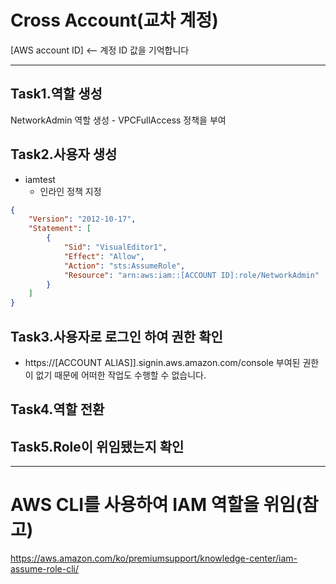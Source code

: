 # Cross Account(교차 계정)

[AWS account ID] <-- 계정 ID 값을 기억합니다

--- 

## Task1.역할 생성

  NetworkAdmin 역할 생성
    - VPCFullAccess 정책을 부여

## Task2.사용자 생성

  - iamtest
    - 인라인 정책 지정

```json
{
    "Version": "2012-10-17",
    "Statement": [
        {
            "Sid": "VisualEditor1",
            "Effect": "Allow",
            "Action": "sts:AssumeRole",
            "Resource": "arn:aws:iam::[ACCOUNT ID]:role/NetworkAdmin"
        }
    ]
}
```

## Task3.사용자로 로그인 하여 권한 확인
  - https://[ACCOUNT ALIAS]].signin.aws.amazon.com/console
  부여된 권한이 없기 때문에 어떠한 작업도 수행할 수 없습니다.

## Task4.역할 전환

## Task5.Role이 위임됐는지 확인

---

# AWS CLI를 사용하여 IAM 역할을 위임(참고)
https://aws.amazon.com/ko/premiumsupport/knowledge-center/iam-assume-role-cli/
